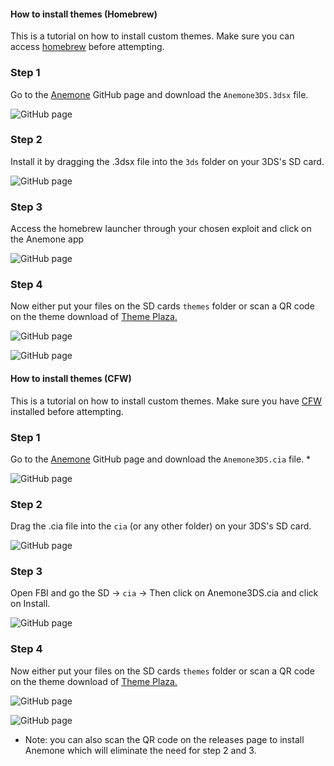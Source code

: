 <!-- tabs:start -->

#### **How to install themes (Homebrew)**

This is a tutorial on how to install custom themes. Make sure you can access [homebrew](http://smealum.github.io/3ds/) before attempting.


### Step 1

Go to the [Anemone](https://github.com/astronautlevel2/Anemone3DS/releases) GitHub page and download the `Anemone3DS.3dsx` file.

![GitHub page](images/theme-hb/homebrewtutorial1.png)


### Step 2


Install it by dragging the .3dsx file into the `3ds` folder on your 3DS's SD card.

![GitHub page](images/theme-hb/homebrewtutorial2.png)


### Step 3


Access the homebrew launcher through your chosen exploit and click on the Anemone app

![GitHub page](images/theme-hb/homebrewtutorial3.png)


### Step 4


Now either put your files on the SD cards `themes` folder or scan a QR code on the theme download of [Theme Plaza.](https://themeplaza.eu/)

![GitHub page](images/theme-hb/themetutorial4.png)

![GitHub page](images/theme-hb/homebrewtutorial4.png)

#### **How to install themes (CFW)**

This is a tutorial on how to install custom themes. Make sure you have [CFW](https://3ds.guide/) installed before attempting.


### Step 1


Go to the [Anemone](https://github.com/astronautlevel2/Anemone3DS/releases) GitHub page and download the `Anemone3DS.cia` file. *

![GitHub page](images/theme-cfw/cfwtutorial1.PNG)


### Step 2


Drag the .cia file into the `cia` (or any other folder) on your 3DS's SD card.

![GitHub page](images/theme-cfw/cfwtutorial2.png)


### Step 3


Open FBI and go the SD -> `cia` -> Then click on Anemone3DS.cia and click on Install.

![GitHub page](images/theme-cfw/cfwtutorial3.png)


### Step 4


Now either put your files on the SD cards `themes` folder or scan a QR code on the theme download of [Theme Plaza.](https://themeplaza.eu/)

![GitHub page](images/theme-hb/themetutorial4.png)

![GitHub page](images/theme-hb/homebrewtutorial4.png)

* Note: you can also scan the QR code on the releases page to install Anemone which will eliminate the need for step 2 and 3.

<!-- tabs:end -->